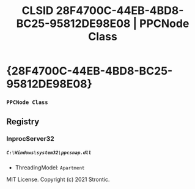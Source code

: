 ﻿---
title: "CLSID 28F4700C-44EB-4BD8-BC25-95812DE98E08 | PPCNode Class"
excerpt: What is COM-Object CLSID 28F4700C-44EB-4BD8-BC25-95812DE98E08?
---

# {28F4700C-44EB-4BD8-BC25-95812DE98E08}

### `PPCNode Class`

## Registry


### InprocServer32

##### `C:\Windows\system32\ppcsnap.dll`
* ThreadingModel: `Apartment`

MIT License. Copyright (c) 2021 Strontic.



